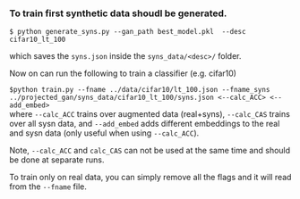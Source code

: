 ### To train first synthetic data shoudl be generated.


`$ python generate_syns.py --gan_path best_model.pkl  --desc cifar10_lt_100`

which saves the `syns.json` inside the `syns_data/<desc>/` folder.


Now on can run the following to train a classifier (e.g. cifar10)

`$python train.py --fname ../data/cifar10/lt_100.json --fname_syns ../projected_gan/syns_data/cifar10_lt_100/syns.json <--calc_ACC> <--add_embed>
`  
where `--calc_ACC` trains over augmented data (real+syns), `--calc_CAS` trains over all sysn data, 
and `--add_embed` adds different embeddings to the real and sysn data (only useful when using `--calc_ACC`).

Note, `--calc_ACC` and `calc_CAS` can not be used at the same time and should be done at separate runs.

To train only on real data, you can simply remove all the flags and it will read from the `--fname` file.
 
